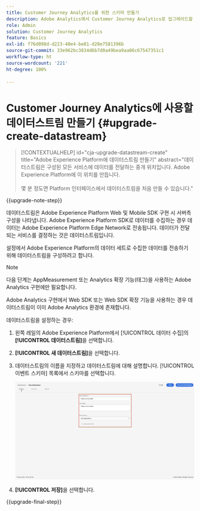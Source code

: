 ```yaml
---
title: Customer Journey Analytics를 위한 스키마 만들기
description: Adobe Analytics에서 Customer Journey Analytics로 업그레이드할 때 권장되는 경로 자세히 알아보기
role: Admin
solution: Customer Journey Analytics
feature: Basics
exl-id: f76d098d-d223-40e4-be81-d28e7581396b
source-git-commit: 33e962bc3834d6b7d0a49bea9aa06c67547351c1
workflow-type: ht
source-wordcount: '221'
ht-degree: 100%

---
```


# Customer Journey Analytics에 사용할 데이터스트림 만들기 {#upgrade-create-datastream}

<!-- markdownlint-disable MD034 -->

>[!CONTEXTUALHELP]
>id="cja-upgrade-datastream-create"
>title="Adobe Experience Platform에 데이터스트림 만들기"
>abstract="데이터스트림은 구성된 모든 서비스에 데이터를 전달하는 중개 위치입니다. Adobe Experience Platform에 이 위치를 만듭니다.<br><br>몇 분 정도면 Platform 인터페이스에서 데이터스트림을 처음 만들 수 있습니다."

<!-- markdownlint-enable MD034 -->

{{upgrade-note-step}}

<!-- Should we single source this instead of duplicate it? The following steps were copied from: /help/data-ingestion/aepwebsdk.md-->

데이터스트림은 Adobe Experience Platform Web 및 Mobile SDK 구현 시 서버측 구성을 나타냅니다. Adobe Experience Platform SDK로 데이터를 수집하는 경우 데이터는 Adobe Experience Platform Edge Network로 전송됩니다. 데이터가 전달되는 서비스를 결정하는 것은 데이터스트림입니다.

설정에서 Adobe Experience Platform의 데이터 세트로 수집한 데이터를 전송하기 위해 데이터스트림을 구성하려고 합니다.

>[!NOTE]
>
>다음 단계는 AppMeasurement 또는 Analytics 확장 기능(태그)을 사용하는 Adobe Analytics 구현에만 필요합니다.
>
>Adobe Analytics 구현에서 Web SDK 또는 Web SDK 확장 기능을 사용하는 경우 데이터스트림이 이미 Adobe Analytics 환경에 존재합니다.

데이터스트림을 설정하는 경우:

1. 왼쪽 레일의 Adobe Experience Platform에서 [!UICONTROL 데이터 수집]의 **[!UICONTROL 데이터스트림]**&#x200B;을 선택합니다.

1. **[!UICONTROL 새 데이터스트림]**&#x200B;을 선택합니다.

1. 데이터스트림의 이름을 지정하고 데이터스트림에 대해 설명합니다. [!UICONTROL 이벤트 스키마] 목록에서 스키마를 선택합니다.

   ![새 데이터스트림](assets/new-datastream.png)

1. **[!UICONTROL 저장]**&#x200B;을 선택합니다.

{{upgrade-final-step}}
